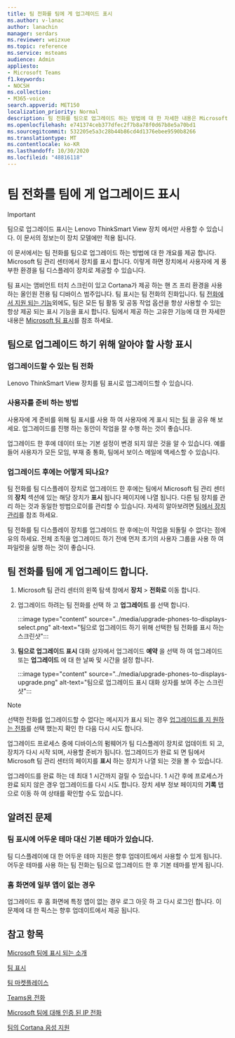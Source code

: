 ```yaml
---
title: 팀 전화를 팀에 게 업그레이드 표시
ms.author: v-lanac
author: lanachin
manager: serdars
ms.reviewer: weizxue
ms.topic: reference
ms.service: msteams
audience: Admin
appliesto:
- Microsoft Teams
f1.keywords:
- NOCSH
ms.collection:
- M365-voice
search.appverid: MET150
localization_priority: Normal
description: 팀 전화를 팀으로 업그레이드 하는 방법에 대 한 자세한 내용은 Microsoft 팀 관리 센터를 참고 하세요.
ms.openlocfilehash: e741374ceb377dfec2f7b8a78f0d67b8e5a70bd1
ms.sourcegitcommit: 532205e5a3c28b44b86cd4d1376ebee9590b8266
ms.translationtype: MT
ms.contentlocale: ko-KR
ms.lasthandoff: 10/30/2020
ms.locfileid: "48816118"
---
```

# <a name="upgrade-teams-phones-to-teams-displays"></a>팀 전화를 팀에 게 업그레이드 표시

> [!IMPORTANT]
> 팀으로 업그레이드 표시는 Lenovo ThinkSmart View 장치 에서만 사용할 수 있습니다. 이 문서의 정보는이 장치 모델에만 적용 됩니다.  

이 문서에서는 팀 전화를 팀으로 업그레이드 하는 방법에 대 한 개요를 제공 합니다. Microsoft 팀 관리 센터에서 장치를 표시 합니다. 이렇게 하면 장치에서 사용자에 게 풍부한 환경을 팀 디스플레이 장치로 제공할 수 있습니다.

팀 표시는 앰비언트 터치 스크린이 있고 Cortana가 제공 하는 핸 즈 프리 환경을 사용 하는 올인원 전용 팀 디바이스 범주입니다. 팀 표시는 팀 전화의 진화입니다. 팀 [전화에서 지원 되는 기능](phones-for-teams.md#features-supported-by-teams-phones)외에도, 팀은 모든 팀 활동 및 공동 작업 옵션을 항상 사용할 수 있는 항상 제공 되는 표시 기능을 표시 합니다. 팀에서 제공 하는 고유한 기능에 대 한 자세한 내용은 [Microsoft 팀 표시](teams-displays.md)를 참조 하세요.

## <a name="what-you-need-to-know-about-upgrading-to-teams-displays"></a>팀으로 업그레이드 하기 위해 알아야 할 사항 표시

### <a name="which-teams-phones-can-be-upgraded"></a>업그레이드할 수 있는 팀 전화

Lenovo ThinkSmart View 장치를 팀 표시로 업그레이드할 수 있습니다.

### <a name="how-can-i-prepare-users"></a>사용자를 준비 하는 방법

사용자에 게 준비를 위해 팀 표시를 사용 하 여 사용자에 게 표시 되는 [팀](https://support.microsoft.com/office/get-started-with-teams-displays-ff299825-7f13-4528-96c2-1d3437e6d4e6) 을 공유 해 보세요. 업그레이드를 진행 하는 동안이 작업을 잘 수행 하는 것이 좋습니다.

업그레이드 한 후에 데이터 또는 기본 설정이 변경 되지 않은 것을 알 수 있습니다. 예를 들어 사용자가 모든 모임, 부재 중 통화, 팀에서 보이스 메일에 액세스할 수 있습니다. 

### <a name="what-happens-after-the-upgrade"></a>업그레이드 후에는 어떻게 되나요?

팀 전화를 팀 디스플레이 장치로 업그레이드 한 후에는 팀에서 Microsoft 팀 관리 센터의 **장치** 섹션에 있는 해당 장치가 **표시** 됩니다 페이지에 나열 됩니다. 다른 팀 장치를 관리 하는 것과 동일한 방법으로이를 관리할 수 있습니다. 자세히 알아보려면 [팀에서 장치 관리](device-management.md)를 참조 하세요.

팀 전화를 팀 디스플레이 장치를 업그레이드 한 후에는이 작업을 되돌릴 수 없다는 점에 유의 하세요. 전체 조직을 업그레이드 하기 전에 먼저 초기의 사용자 그룹을 사용 하 여 파일럿을 실행 하는 것이 좋습니다. 

## <a name="upgrade-your-teams-phones-to-teams-displays"></a>팀 전화를 팀에 게 업그레이드 합니다.

1. Microsoft 팀 관리 센터의 왼쪽 탐색 창에서 **장치**  >  **전화로** 이동 합니다.
2. 업그레이드 하려는 팀 전화를 선택 하 고 **업그레이드** 를 선택 합니다.

    :::image type="content" source="../media/upgrade-phones-to-displays-select.png" alt-text="팀으로 업그레이드 하기 위해 선택한 팀 전화를 표시 하는 스크린샷":::

3. **팀으로 업그레이드 표시** 대화 상자에서 업그레이드 **예약** 을 선택 하 여 업그레이드 또는 **업그레이드** 에 대 한 날짜 및 시간을 설정 합니다.

    :::image type="content" source="../media/upgrade-phones-to-displays-upgrade.png" alt-text="팀으로 업그레이드 표시 대화 상자를 보여 주는 스크린샷":::

> [!NOTE]
> 선택한 전화를 업그레이드할 수 없다는 메시지가 표시 되는 경우 [업그레이드를 지 원하는 전화](#which-teams-phones-can-be-upgraded)를 선택 했는지 확인 한 다음 다시 시도 합니다.

업그레이드 프로세스 중에 디바이스의 펌웨어가 팀 디스플레이 장치로 업데이트 되 고, 장치가 다시 시작 되며, 사용할 준비가 됩니다. 업그레이드가 완료 되 면 팀에서 Microsoft 팀 관리 센터의 페이지를 **표시** 하는 장치가 나열 되는 것을 볼 수 있습니다.

업그레이드를 완료 하는 데 최대 1 시간까지 걸릴 수 있습니다. 1 시간 후에 프로세스가 완료 되지 않은 경우 업그레이드를 다시 시도 합니다. 장치 세부 정보 페이지의 **기록** 탭으로 이동 하 여 상태를 확인할 수도 있습니다.

## <a name="known-issues"></a>알려진 문제

### <a name="teams-displays-have-the-default-theme-instead-of-the-dark-theme"></a>팀 표시에 어두운 테마 대신 기본 테마가 있습니다.

팀 디스플레이에 대 한 어두운 테마 지원은 향후 업데이트에서 사용할 수 있게 됩니다. 어두운 테마를 사용 하는 팀 전화는 팀으로 업그레이드 한 후 기본 테마를 받게 됩니다.

### <a name="some-apps-are-missing-from-the-home-screen"></a>홈 화면에 일부 앱이 없는 경우

업그레이드 후 홈 화면에 특정 앱이 없는 경우 로그 아웃 하 고 다시 로그인 합니다. 이 문제에 대 한 픽스는 향후 업데이트에서 제공 됩니다.

## <a name="see-also"></a>참고 항목

[Microsoft 팀에 표시 되는 소개](https://techcommunity.microsoft.com/t5/microsoft-teams-blog/introducing-microsoft-teams-displays/ba-p/1505437)

[팀 표시](teams-displays.md)

[팀 마켓플레이스](https://office.com/teamsdevices)

[Teams용 전화](phones-for-teams.md)

[Microsoft 팀에 대해 인증 된 IP 전화](teams-ip-phones.md)

[팀의 Cortana 음성 지원](https://docs.microsoft.com/MicrosoftTeams/cortana-in-teams)
